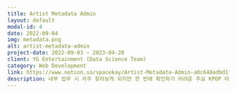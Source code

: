 ```yaml
---
title: Artist Metadata Admin
layout: default
modal-id: 4
date: 2022-09-04
img: metadata.png
alt: artist-metadata-admin
project-date: 2022-09-03 ~ 2023-04-20
client: YG Entertainment (Data Science Team)
category: Web Development
link: https://www.notion.so/spacekay/Artist-Metadata-Admin-a0c648adbd1f403f8f42d2d0223a998b
description: 내부 업무 시 자주 찾아보게 되지만 한 번에 확인하기 어려운 주요 KPOP 아티스트 메타데이터들을 모아서 볼 수 있는 업무용 사이트입니다. <br>Django를 활용하여 개발하였으며, DB는 PostgreSQL로 구현하였습니다. <br>uWSGI-nginx를 활용하여 사내망 한정 서비스하였습니다.
---
```

